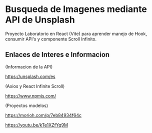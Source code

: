
# Busqueda de Imagenes mediante API de Unsplash 

Proyecto Laboratorio en React (Vite) para aprender manejo de Hook, consumir API's y componente Scroll Infinito.  


## Enlaces de Interes e Informacion

(Informacion de la API)

https://unsplash.com/es

(Axios y React Infinite Scroll)

https://www.npmjs.com/

(Proyectos modelos)

https://morioh.com/p/7eb84934f64c

https://youtu.be/kTe1XZfYq9M

